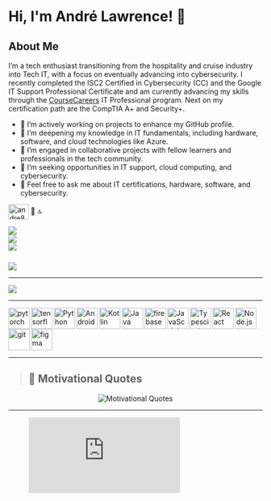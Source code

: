 # Hi, I'm André Lawrence! 👋

<!-- Why do programmers prefer dark mode? -->
<!-- Because the light attracts bugs! 🐞 -->

## About Me
I’m a tech enthusiast transitioning from the hospitality and cruise industry into Tech IT, with a focus on eventually advancing into cybersecurity. I recently completed the ISC2 Certified in Cybersecurity (CC) and the Google IT Support Professional Certificate and am currently advancing my skills through the [CourseCareers](https://coursecareers.com/a/2644ea55) IT Professional program. Next on my certification path are the CompTIA A+ and Security+.

- 🔭 I’m actively working on projects to enhance my GitHub profile.
- 🌱 I’m deepening my knowledge in IT fundamentals, including hardware, software, and cloud technologies like Azure.
- 👬 I’m engaged in collaborative projects with fellow learners and professionals in the tech community.
- 🤔 I’m seeking opportunities in IT support, cloud computing, and cybersecurity.
- 💬 Feel free to ask me about IT certifications, hardware, software, and cybersecurity.


<a href="https://discord.gg/andre8763831" target="blank"><img align="center" src="https://raw.githubusercontent.com/rahuldkjain/github-profile-readme-generator/master/src/images/icons/Social/discord.svg" alt="andre8763831" height="30" width="40" /></a> 🔨 🔝 

![](https://github-readme-stats.vercel.app/api?username=Andre1876&theme=radical&hide_border=false&include_all_commits=true&count_private=true)<br/>
![](https://github-readme-streak-stats.herokuapp.com/?user=Andre1876&theme=radical&hide_border=false)<br/>
![](https://github-readme-stats.vercel.app/api/top-langs/?username=Andre1876&theme=radical&hide_border=false&include_all_commits=true&count_private=true&layout=compact)

### 
![](https://github-contributor-stats.vercel.app/api?username=Andre1876&limit=5&theme=radical&combine_all_yearly_contributions=true)

---
[![](https://visitcount.itsvg.in/api?id=Andre1876&icon=0&color=0)](https://visitcount.itsvg.in)

<!-- Proudly created with GPRM ( https://gprm.itsvg.in ) -->


---
<p align="center"> 

<a href="https://pytorch.org/" target="_blank"> <img align="left" src="https://raw.githubusercontent.com/rahul-jha98/github_readme_icons/main/language_and_tools/square/pytorch/pytorch.svg" alt="pytorch" height="42px"/> </a> 
<a href="https://www.tensorflow.org" target="_blank"> <img align="left" src="https://raw.githubusercontent.com/rahul-jha98/github_readme_icons/main/language_and_tools/square/tensorflow/tensorflow.svg" alt="tensorflow" height="42px"/> </a> 
<a href="https://www.python.org" target="_blank"><img align="left" alt="Python" height ="42px" src="https://raw.githubusercontent.com/rahul-jha98/github_readme_icons/main/language_and_tools/square/python/python.svg"></a>
<a href="https://developer.android.com" target="_blank"> <img align="left" alt="Android" height ="42px" src="https://raw.githubusercontent.com/rahul-jha98/github_readme_icons/main/language_and_tools/square/android/android.svg"> </a>
<a href="https://kotlinlang.org" target="_blank"><img align="left" alt="Kotlin" height ="42px" src="https://raw.githubusercontent.com/rahul-jha98/github_readme_icons/main/language_and_tools/square/kotlin/kotlin.svg"></a>
<a href="https://www.java.com" target="_blank"><img align="left" alt="Java" height ="42px" src="https://raw.githubusercontent.com/rahul-jha98/github_readme_icons/main/language_and_tools/square/java/java.svg"></a>
<a href="https://firebase.google.com/" target="_blank"> <img align="left" src="https://raw.githubusercontent.com/rahul-jha98/github_readme_icons/main/language_and_tools/square/firebase/firebase.svg" alt="firebase" height ="42px"/> </a>
<a href="https://developer.mozilla.org/en-US/docs/Web/JavaScript" target="_blank"> <img align="left" alt="JavaScript" height ="42px"  src="https://raw.githubusercontent.com/rahul-jha98/github_readme_icons/main/language_and_tools/square/javascript/javascript.svg"> </a>
<a href="https://www.typescriptlang.org/" target="_blank"><img align="left" alt="Typescirpt" height ="42px" src="https://raw.githubusercontent.com/rahul-jha98/github_readme_icons/main/language_and_tools/square/typescript/typescript.svg"></a>
<a href="https://reactjs.org/" target="_blank"> <img align="left" alt="React" height ="42px" src="https://raw.githubusercontent.com/rahul-jha98/github_readme_icons/main/language_and_tools/square/react/react.svg"></a>
<a href="https://nodejs.org" target="_blank"><img align="left" alt="Node.js" height ="42px" src="https://raw.githubusercontent.com/rahul-jha98/github_readme_icons/main/language_and_tools/square/node/node.svg"></a>
<a href="https://git-scm.com/" target="_blank"> <img src="https://raw.githubusercontent.com/rahul-jha98/github_readme_icons/main/language_and_tools/square/git-scm/git-scm.svg" align="left" alt="git" height='42px'/> </a>
<a href="https://www.figma.com/" target="_blank"> <img src="https://raw.githubusercontent.com/rahul-jha98/github_readme_icons/main/language_and_tools/square/figma/figma.svg" alt="figma" height='42px'/> </a>

</p>

---

<!--## Contact Me
<!--- 💼 LinkedIn: [André LinkedIn](https://www.linkedin.com/in/andre876)
<!-- - 📧 Email: [Email@example.com](mailto:YourEmail@example.com) -->



<!-- > "The only way to do great work is to love what you do." – Steve Jobs  -->
> ## 💬 Motivational Quotes
<div align="center">
    <img src="https://readme-typing-svg.herokuapp.com?font=Arial&color=FFFFFF&size=20&center=true&width=1000&lines=The+Only+Way+To+Do+Great+Work+Is+To+Love+What+You+Do.+–+Steve+Jobs;Success+Is+Not+Final%2C+Failure+Is+Not+Fatal%3A+It+Is+The+Courage+To+Continue+That+Counts.+–+Winston+Churchill;Believe+You+Can+And+You're+Halfway+There.+–+Theodore+Roosevelt;Your+Time+Is+Limited%2C+So+Don't+Waste+It+Living+Someone+Else's+Life.+–+Steve+Jobs;Don’t+Watch+The+Clock%3B+Do+What+It+Does.+Keep+Going.+–+Sam+Levenson;Success+Usually+Comes+To+Those+Who+Are+Too+Busy+To+Be+Looking+For+It.+–+Henry+David+Thoreau;" alt="Motivational Quotes">
</div>

---
<!-- I would tell you a joke about an array, -->
<!-- but it’s out of index... 😜 -->

<figure><embed src="https://wakatime.com/share/@7087347c-321a-4058-a0b0-5519432b03ef/1583b267-a528-4c41-ba9a-45fe75b46f4b.svg"></embed></figure>

<!--# IT Fundamentals and Operations Project

## Short Description
This GitHub project documents my comprehensive IT studies, with hands-on exercises and real-world applications across core topics.
# Table of Contents

1. **[Introduction to IT](#introduction-to-it)**
   - [Hardware Basics](#hardware-basics)
   - [Operating Systems & Software Basics](#operating-systems--software-basics)
   - [What is Networking?](#what-is-networking)
   - [IPv4 Address Basics](#ipv4-address-basics)
   - [Ports and Protocols](#ports-and-protocols)
   - [MAC Addresses](#mac-addresses)
   - [The OSI Model](#the-osi-model)
   - [Cybersecurity](#cybersecurity)
   - [Introduction to Cloud Computing](#introduction-to-cloud-computing)

2. **[The Day to Day](#the-day-to-day)**
   - [Working Tickets](#working-tickets)
   - [Common Issues](#common-issues)
   - [Common Tools](#common-tools)
   - [Customer Service & Soft Skills](#customer-service--soft-skills)

3. **[The Labs](#the-labs)**
   - [Azure Crash Course](#azure-crash-course)
   - [Azure Compute & Networking](#azure-compute--networking)
   - [Ticketing Systems](#ticketing-systems)
   - [Virtual Private Networks](#virtual-private-networks)
   - [Active Directory](#active-directory)
   - [DNS](#dns)
   - [Network File Shares and Permissions](#network-file-shares-and-permissions)
  

OS TICKETING
<img src="https://www.synaxiom.com/wp-content/uploads/2016/06/osticket-supsys-sm.png" alt="OS Ticketing System" />

<img src="https://blog.desdelinux.net/wp-content/uploads/2016/12/Open-Source-Ticket-System.png" alt="OS Ticketing System Setup" />




# Hardware Basics

## What is Hardware?

Hardware refers to the physical parts of a computer system—these are the parts you can touch and interact with. Unlike software, which consists of programs and operating systems that run on a computer, hardware includes tangible components such as the computer case, monitor, keyboard, and mouse. These parts work together to perform tasks, process data, and enable interaction with the digital world.

<details>
  <summary>Overview of Hardware</summary>

- Hardware is essential because it provides the foundation for all computer operations.
- It’s divided into internal and external components, each playing specific roles in computer functionality.
- Properly understanding hardware helps in troubleshooting, upgrading, and optimizing computer performance.

</details>

---

# Computer Components

## What are Computer Components?

Computer components are the individual parts that make up a computer system, working together to execute tasks. Each component has a distinct function, contributing to the overall operation of the computer.

<details>
  <summary>Key Components of a Computer</summary>

1. **Central Processing Unit (CPU)**:
   - The “brain” of the computer that processes instructions and performs calculations.
   - Executes tasks in programs, like opening files, browsing, and running applications.

2. **Memory (RAM)**:
   - Random Access Memory (RAM) temporarily stores data for quick access by the CPU.
   - RAM impacts speed and multitasking capabilities, allowing for the efficient running of multiple applications.

3. **Storage Drive (HDD/SSD)**:
   - Hard Disk Drives (HDDs) and Solid-State Drives (SSDs) are used to store data permanently.
   - SSDs are generally faster and more efficient, while HDDs offer more storage capacity at a lower cost.

4. **Motherboard**:
   - The main circuit board connecting all components of the computer.
   - Acts as the backbone, allowing communication between the CPU, memory, storage, and peripherals.

5. **Power Supply Unit (PSU)**:
   - Supplies power to all computer components.
   - Ensures stable power distribution to avoid system failures and component damage.

6. **Graphics Processing Unit (GPU)**:
   - Also known as a video card, the GPU is essential for rendering images, videos, and animations.
   - Vital for tasks involving high graphics processing, such as gaming or video editing.

7. **Cooling System**:
   - Includes fans, heat sinks, or liquid coolers that prevent components from overheating.
   - Essential for maintaining system performance and longevity.

8. **Input and Output Devices (Peripherals)**:
   - Devices such as the keyboard, mouse, and monitor, which allow users to interact with the computer.
   - Essential for inputting commands and viewing outputs.

</details>



# Operating Systems & Software Basics

## What is an Operating System?

An Operating System (OS) is the fundamental software that manages computer hardware and software resources. It acts as an intermediary between users and the computer hardware, making it easier to execute programs and perform various tasks on a computer. Without an OS, the hardware would be unusable.

<details>
  <summary>Overview of Operating Systems</summary>

- An OS handles the basic functions like managing files, executing applications, and interacting with peripheral devices.
- It provides a user interface (UI) that allows users to interact with the machine in a meaningful way.
- Popular operating systems include Microsoft Windows, macOS, Linux, and mobile OS like iOS and Android.

</details>

---

## What is Software?

Software refers to the programs and applications that run on a computer, enabling it to perform specific tasks. Unlike hardware, which is physical, software is intangible. It tells the hardware what to do and how to do it. Software is classified into two types: system software and application software.

<details>
  <summary>Overview of Software</summary>

- **System Software**: Includes operating systems, device drivers, and utilities that help manage computer resources.
- **Application Software**: Programs like word processors, web browsers, and games designed to help users perform specific tasks.
- Software enables functionality, customization, and performance of computers based on user needs.

</details>

---

# Key Operating Systems

## 1. Microsoft Windows

Microsoft Windows is the most widely used operating system for personal computers. It provides a graphical user interface (GUI) that is easy to use and supports a variety of applications and hardware.

<details>
  <summary>Windows Features</summary>

- Easy-to-use GUI with features like Start Menu, Taskbar, and File Explorer.
- Supports a wide range of software applications for productivity, entertainment, and professional tasks.
- Frequently used in business environments and home computing.

</details>

---

## 2. macOS

macOS is Apple's proprietary operating system for Mac computers. Known for its smooth performance, security, and integration with other Apple products, it’s popular among creative professionals and developers.

<details>
  <summary>macOS Features</summary>

- Highly secure and stable with integrated software tools like Finder, Safari, and Time Machine.
- Seamless integration with Apple’s ecosystem, including iPhone, iPad, and Apple Watch.
- Known for its user-friendly interface and strong design capabilities.

</details>

---

## 3. Linux

Linux is an open-source operating system that is widely used for its flexibility, stability, and security. It is popular among developers, IT professionals, and those who want a highly customizable OS.

<details>
  <summary>Linux Features</summary>

- Open-source, meaning the source code is publicly available for modification and redistribution.
- Highly customizable to meet specific needs, with various distributions like Ubuntu, Fedora, and Debian.
- Widely used in server environments due to its stability and security.

</details>

---

## 4. Mobile Operating Systems

Mobile operating systems are designed to run on smartphones, tablets, and other portable devices. The two main mobile operating systems are Android and iOS.

<details>
  <summary>Mobile OS Features</summary>

- **Android**: Open-source and highly customizable, it is the most widely used mobile OS.
- **iOS**: A closed ecosystem designed by Apple, known for its smooth performance, security, and integration with the Apple ecosystem.

</details>

---

## What is Software Development?

Software development refers to the process of designing, creating, testing, and maintaining software applications. It involves writing code, debugging, and deploying software to perform specific tasks or solve problems.

<details>
  <summary>Overview of Software Development</summary>

- **Software Development Life Cycle (SDLC)**: The process of planning, developing, testing, and maintaining software.
- Involves various programming languages (like Java, Python, C++) and frameworks to build robust applications.
- Developers follow methodologies such as Agile, Waterfall, and DevOps to improve software quality and deliver functionality.

</details>


# What is Networking?

Networking refers to the process of connecting computers and other devices together to share resources such as data, files, or internet connections. It allows devices to communicate with each other, exchange information, and access shared resources over a network.

<details>
  <summary>Overview of Networking</summary>

- Networking is the backbone of modern communication systems, enabling businesses, individuals, and organizations to communicate and access shared resources.
- It involves both hardware and software components, including cables, routers, switches, protocols, and network devices.
- Networks can be classified into various types, such as Local Area Networks (LANs), Wide Area Networks (WANs), and the internet.

</details>

---

## Types of Networks

### 1. Local Area Network (LAN)

A Local Area Network (LAN) is a network that connects computers and devices within a limited geographic area, such as a home, office, or campus.

<details>
  <summary>LAN Features</summary>

- LANs are typically used for sharing resources like printers, files, and internet connections within a small geographic area.
- They are commonly used in offices, schools, and homes to connect devices via wired (Ethernet) or wireless (Wi-Fi) connections.
- LANs provide high-speed data transfer and low latency.

</details>

---

### 2. Wide Area Network (WAN)

A Wide Area Network (WAN) spans a large geographic area, often connecting multiple LANs over long distances, such as across cities, countries, or continents.

<details>
  <summary>WAN Features</summary>

- WANs use leased lines, satellite links, or the internet to connect LANs located far apart.
- The internet is the largest example of a WAN, connecting millions of devices and networks worldwide.
- WANs typically have slower speeds and higher latency compared to LANs due to the distance and infrastructure involved.

</details>

---

### 3. Metropolitan Area Network (MAN)

A Metropolitan Area Network (MAN) is a network that covers a larger geographic area than a LAN but is smaller than a WAN, typically within a city or a large campus.

<details>
  <summary>MAN Features</summary>

- MANs are often used by large organizations, universities, or cities to connect multiple LANs within a specific metropolitan area.
- They offer faster speeds and more reliable connections than WANs, and they can use fiber optics or high-speed connections.
- A MAN provides efficient communication for regional businesses and government offices.

</details>

---

## Networking Devices

### 1. Router

A router is a device that connects different networks, such as LANs to WANs or the internet. It forwards data packets between networks, ensuring data is routed to the correct destination.

<details>
  <summary>Router Features</summary>

- Routers direct network traffic between devices on a LAN and between LANs and the internet.
- They can provide additional services like Network Address Translation (NAT) and firewall protection to secure the network.
- Modern routers support wireless communication (Wi-Fi) to connect devices without physical cables.

</details>

---

### 2. Switch

A switch is a device used to connect multiple devices within a LAN. It forwards data only to the device it is intended for, which helps optimize network performance.

<details>
  <summary>Switch Features</summary>

- Switches operate at the data link layer (Layer 2) of the OSI model, forwarding data frames based on MAC addresses.
- They provide dedicated bandwidth to each connected device, unlike hubs, which broadcast data to all connected devices.
- Switches are essential for creating efficient and scalable LANs.

</details>

---

### 3. Hub

A hub is a basic network device that connects multiple devices within a LAN. Unlike a switch, a hub broadcasts data to all devices on the network.

<details>
  <summary>Hub Features</summary>

- Hubs operate at the physical layer (Layer 1) of the OSI model, sending data to all devices connected to it.
- They have been largely replaced by switches due to inefficiencies and higher network traffic caused by broadcasting.
- Hubs are typically inexpensive but offer limited functionality compared to modern network devices.

</details>

---

### 4. Modem

A modem (short for modulator-demodulator) is a device that connects your computer or network to the internet over telephone lines, cable systems, or fiber-optic connections.

<details>
  <summary>Modem Features</summary>

- Modems convert digital signals from your computer into analog signals suitable for transmission over a phone line or cable system and vice versa.
- A modem is required for connecting to the internet, especially with broadband connections like DSL, cable, or fiber-optic.
- Some modems include integrated routers to provide Wi-Fi connectivity.

</details>

---

## Networking Protocols

### 1. TCP/IP (Transmission Control Protocol / Internet Protocol)

TCP/IP is a suite of communication protocols that allow devices to communicate over the internet and private networks. It breaks data into packets, sends them, and ensures they are reassembled correctly at the destination.

<details>
  <summary>TCP/IP Features</summary>

- **TCP** is responsible for ensuring reliable data delivery, error-checking, and packet reordering.
- **IP** handles the addressing and routing of packets to ensure they reach the correct device or network.
- TCP/IP is the foundation of the internet and is used in virtually all modern networking.

</details>

---

### 2. HTTP/HTTPS (HyperText Transfer Protocol)

HTTP is a protocol used for transferring web pages over the internet. HTTPS is the secure version of HTTP, encrypting the data exchanged between a web browser and a website.

<details>
  <summary>HTTP/HTTPS Features</summary>

- **HTTP** is used for browsing websites and retrieving content like text, images, and videos.
- **HTTPS** provides a secure connection by encrypting the communication, ensuring data integrity and confidentiality between the browser and web server.
- HTTPS is crucial for protecting sensitive information, such as login credentials and payment data.

</details>

---

### 3. DNS (Domain Name System)

DNS is a system that translates domain names (like www.example.com) into IP addresses that computers use to communicate with each other over a network.

<details>
  <summary>DNS Features</summary>

- DNS acts like an address book for the internet, converting user-friendly domain names into machine-readable IP addresses.
- It enables easy navigation on the web, allowing users to access websites using names instead of remembering IP addresses.
- DNS is essential for proper functioning and accessibility of websites on the internet.

</details>

---

## Network Security

Network security is the practice of protecting a computer network from unauthorized access, attacks, and other threats. It involves a combination of hardware and software tools to safeguard data integrity, confidentiality, and availability.

<details>
  <summary>Overview of Network Security</summary>

- **Firewalls**: Hardware or software that monitors and controls incoming and outgoing network traffic based on predetermined security rules.
- **Encryption**: The process of converting data into a format that can only be read by authorized users.
- **VPN (Virtual Private Network)**: A secure connection that encrypts data transmitted over a public network, ensuring privacy and data integrity.

</details>

# IPv4 Address Basics

IPv4 (Internet Protocol version 4) is the most commonly used protocol for routing and addressing packets of data on the internet. IPv4 addresses are written as four sets of numbers separated by dots, each set ranging from 0 to 255.

<details>
  <summary>Overview of IPv4</summary>

- An IPv4 address consists of 32 bits, divided into four octets.
- Each octet is represented by a decimal number (ranging from 0 to 255), making up the four numbers in the address.
- IPv4 addresses are essential for identifying devices on a network, allowing them to communicate.

</details>

---

## Structure of IPv4

### 1. Subnet Mask

A subnet mask is used to divide an IP address into network and host portions. It helps determine which part of an IP address represents the network and which part represents the device (host).

<details>
  <summary>Subnet Mask Features</summary>

- A typical subnet mask for IPv4 addresses is `255.255.255.0`.
- It helps in determining the range of IP addresses within a specific network.
- Subnetting allows better management of IP address allocation and optimizes network performance.

</details>

---

### 2. Public vs. Private IP Addresses

IPv4 addresses can be classified into public and private IP addresses. Public IPs are used to identify devices on the internet, while private IPs are used within a local network.

<details>
  <summary>Public vs. Private IP Features</summary>

- **Public IPs** are unique and can be accessed over the internet.
- **Private IPs** are used within an organization's local network and are not directly accessible from the internet.
- Examples of private IP address ranges: `10.0.0.0 to 10.255.255.255`, `172.16.0.0 to 172.31.255.255`, and `192.168.0.0 to 192.168.255.255`.

</details>


# Ports and Protocols

In networking, protocols define the rules for communication, while ports are used to direct traffic to specific applications or services on a device.

<details>
  <summary>Overview of Ports and Protocols</summary>

- **Ports**: A port is a logical endpoint for communication, often associated with a specific service on a server.
- **Protocols**: These are sets of rules that define how data is transmitted and received over a network.

</details>

---

## Common Protocols

### 1. TCP (Transmission Control Protocol)

TCP is a connection-oriented protocol that ensures reliable communication by establishing a connection between the sender and receiver before data transmission begins.

<details>
  <summary>TCP Features</summary>

- It ensures data is received in the correct order and retransmits lost data.
- Commonly used for applications requiring reliable data delivery, such as web browsing (HTTP/HTTPS) and email (SMTP).
  
</details>

---

### 2. UDP (User Datagram Protocol)

UDP is a connectionless protocol that sends data without establishing a connection between the sender and receiver, making it faster but less reliable.

<details>
  <summary>UDP Features</summary>

- It is faster than TCP but does not guarantee reliable delivery or correct order of data.
- Commonly used for real-time applications like video streaming and online gaming.

</details>

---

## Well-Known Ports

### 1. HTTP (Port 80)

HTTP (HyperText Transfer Protocol) operates on port 80 by default and is used for transferring web pages and other resources on the internet.

<details>
  <summary>HTTP Port Features</summary>

- Port 80 is the standard port used by web browsers to access websites.
- It is an unsecured connection, and HTTPS is preferred for secure communication.

</details>

---

### 2. HTTPS (Port 443)

HTTPS (HyperText Transfer Protocol Secure) operates on port 443 and is used for secure communication between a web browser and a web server.

<details>
  <summary>HTTPS Port Features</summary>

- HTTPS uses encryption (SSL/TLS) to ensure the data exchanged between the browser and server is secure.
- It is essential for transmitting sensitive information, like passwords and payment details.

</details>



# MAC Addresses

A MAC address (Media Access Control address) is a unique identifier assigned to network interfaces for communications on a physical network.

<details>
  <summary>Overview of MAC Addresses</summary>

- A MAC address is a 48-bit address usually represented as a 12-digit hexadecimal number.
- It is used to identify network devices at the data link layer (Layer 2) of the OSI model.

</details>

---

## Structure of a MAC Address

### 1. Organizationally Unique Identifier (OUI)

The first three bytes (6 digits) of a MAC address represent the OUI, which identifies the manufacturer of the network device.

<details>
  <summary>OUI Features</summary>

- The OUI is assigned by the IEEE to ensure uniqueness.
- It allows you to identify the device manufacturer by looking at the first part of the MAC address.

</details>

---

### 2. Device Identifier

The remaining three bytes (6 digits) of the MAC address represent the unique identifier for a specific network interface on the device.

<details>
  <summary>Device Identifier Features</summary>

- It is assigned by the manufacturer and ensures that each device has a unique MAC address.
- No two devices from the same manufacturer should have the same device identifier.

</details>



# The OSI Model

The OSI (Open Systems Interconnection) model is a conceptual framework used to understand and describe how different network protocols interact and work together.

<details>
  <summary>Overview of the OSI Model</summary>

- The OSI model divides network communication into seven distinct layers.
- Each layer handles specific tasks and communicates with the layers above and below it to ensure data transmission.

</details>

---

## OSI Layers

### 1. Physical Layer (Layer 1)

The physical layer deals with the transmission of raw data bits over a physical medium, such as cables and wireless signals.

<details>
  <summary>Physical Layer Features</summary>

- It defines the hardware elements like cables, switches, and network interface cards.
- It is responsible for encoding data into electrical, optical, or radio signals.

</details>

---

### 2. Data Link Layer (Layer 2)

The data link layer is responsible for node-to-node data transfer and error correction. It manages MAC addresses and ensures data is transferred reliably between devices on the same network.

<details>
  <summary>Data Link Layer Features</summary>

- It ensures the reliable transfer of data frames between devices on the same local network.
- It also provides error detection and correction, preventing corrupted data from being transmitted.

</details>

---

### 3. Network Layer (Layer 3)

The network layer is responsible for routing data packets across networks, ensuring they reach the correct destination.

<details>
  <summary>Network Layer Features</summary>

- It deals with logical addressing (IP addresses) and routing.
- It is responsible for selecting the best path for data to travel between devices on different networks.

</details>



# Cybersecurity

Cybersecurity is the practice of protecting networks, devices, and sensitive data from cyberattacks, unauthorized access, and damage.

<details>
  <summary>Overview of Cybersecurity</summary>

- Cybersecurity involves implementing various measures, including firewalls, encryption, and intrusion detection systems, to protect data.
- It aims to prevent attacks such as hacking, data breaches, phishing, and malware infections.

</details>

---

## Cybersecurity Threats

### 1. Phishing

Phishing is a type of cyberattack where attackers impersonate legitimate organizations to trick individuals into revealing sensitive information.

<details>
  <summary>Phishing Features</summary>

- Phishing attacks are commonly conducted through fraudulent emails or websites that look like those of legitimate companies.
- The goal is often to steal login credentials, credit card information, or other personal data.

</details>

---

### 2. Malware

Malware is any software intentionally designed to cause harm to a computer system, including viruses, worms, ransomware, and spyware.

<details>
  <summary>Malware Features</summary>

- Malware can infect computers, networks, and devices, causing damage, stealing information, or hijacking systems.
- It is often spread through email attachments, infected websites, or downloads.

</details>

---

### 3. Ransomware

Ransomware is a type of malicious software that encrypts a victim's data and demands payment (ransom) for the decryption key.

<details>
  <summary>Ransomware Features</summary>

- Ransomware attacks can be devastating for businesses and individuals, as the encrypted data may be permanently lost if the ransom is not paid.
- Preventive measures include regular backups, strong security protocols, and awareness of phishing scams.

</details>


# Introduction to Cloud Computing

Cloud computing refers to the delivery of computing services such as servers, storage, databases, networking, and software over the internet, or "the cloud."

<



